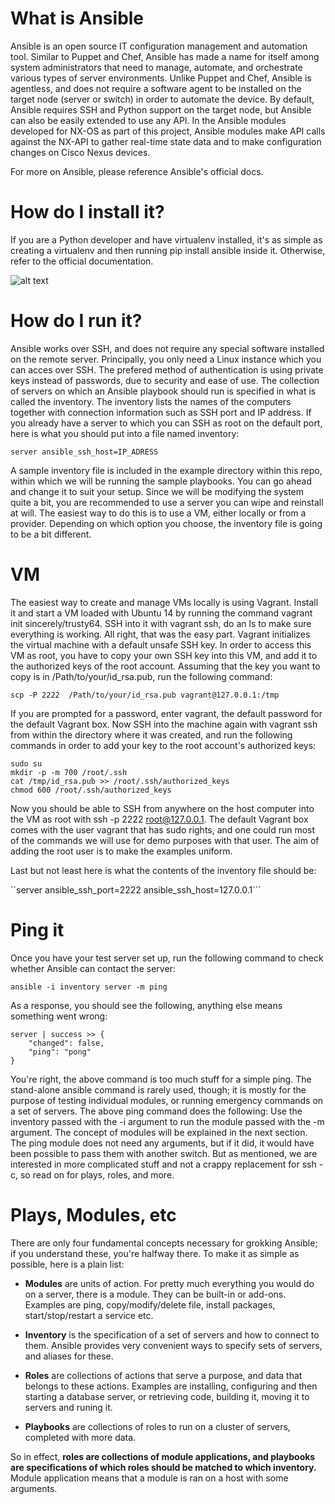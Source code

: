 # What is Ansible

Ansible is an open source IT configuration management and automation tool. Similar to Puppet and Chef, Ansible has made a name for itself among system administrators that need to manage, automate, and orchestrate various types of server environments. Unlike Puppet and Chef, Ansible is agentless, and does not require a software agent to be installed on the target node (server or switch) in order to automate the device. By default, Ansible requires SSH and Python support on the target node, but Ansible can also be easily extended to use any API. In the Ansible modules developed for NX-OS as part of this project, Ansible modules make API calls against the NX-API to gather real-time state data and to make configuration changes on Cisco Nexus devices.

For more on Ansible, please reference Ansible's official docs.

# How do I install it?

If you are a Python developer and have virtualenv installed, it's as simple as creating a virtualenv and then running pip install ansible inside it. Otherwise, refer to the official documentation.

![alt text](https://github.com/anmolnagpal/infrastructure-as-code-training/blob/master/images/img6.png)


# How do I run it?

Ansible works over SSH, and does not require any special software installed on the remote server. Principally, you only need a Linux instance which you can acces over SSH. The prefered method of authentication is using private keys instead of passwords, due to security and ease of use. The collection of servers on which an Ansible playbook should run is specified in what is called the inventory. The inventory lists the names of the computers together with connection information such as SSH port and IP address. If you already have a server to which you can SSH as root on the default port, here is what you should put into a file named inventory:

```server ansible_ssh_host=IP_ADRESS```

A sample inventory file is included in the example directory within this repo, within which we will be running the sample playbooks. You can go ahead and change it to suit your setup. Since we will be modifying the system quite a bit, you are recommended to use a server you can wipe and reinstall at will. The easiest way to do this is to use a VM, either locally or from a provider. Depending on which option you choose, the inventory file is going to be a bit different.

# VM

The easiest way to create and manage VMs locally is using Vagrant. Install it and start a VM loaded with Ubuntu 14 by running the command vagrant init sincerely/trusty64. SSH into it with vagrant ssh, do an ls to make sure everything is working. All right, that was the easy part. Vagrant initializes the virtual machine with a default unsafe SSH key. In order to access this VM as root, you have to copy your own SSH key into this VM, and add it to the authorized keys of the root account. Assuming that the key you want to copy is in /Path/to/your/id_rsa.pub, run the following command:

```scp -P 2222  /Path/to/your/id_rsa.pub vagrant@127.0.0.1:/tmp```

If you are prompted for a password, enter vagrant, the default password for the default Vagrant box. Now SSH into the machine again with vagrant ssh from within the directory where it was created, and run the following commands in order to add your key to the root account's authorized keys:

```
sudo su
mkdir -p -m 700 /root/.ssh
cat /tmp/id_rsa.pub >> /root/.ssh/authorized_keys
chmod 600 /root/.ssh/authorized_keys
```

Now you should be able to SSH from anywhere on the host computer into the VM as root with ssh -p 2222 root@127.0.0.1. The default Vagrant box comes with the user vagrant that has sudo rights, and one could run most of the commands we will use for demo purposes with that user. The aim of adding the root user is to make the examples uniform.

Last but not least here is what the contents of the inventory file should be:

``server ansible_ssh_port=2222 ansible_ssh_host=127.0.0.1```

# Ping it

Once you have your test server set up, run the following command to check whether Ansible can contact the server:

``` ansible -i inventory server -m ping ```

As a response, you should see the following, anything else means something went wrong:

```
server | success >> {
    "changed": false,
    "ping": "pong"
}
```


You're right, the above command is too much stuff for a simple ping. The stand-alone ansible command is rarely used, though; it is mostly for the purpose of testing individual modules, or running emergency commands on a set of servers. The above ping command does the following: Use the inventory passed with the -i argument to run the module passed with the -m argument. The concept of modules will be explained in the next section. The ping module does not need any arguments, but if it did, it would have been possible to pass them with another switch. But as mentioned, we are interested in more complicated stuff and not a crappy replacement for ssh -c, so read on for plays, roles, and more.

# Plays, Modules, etc

There are only four fundamental concepts necessary for grokking Ansible; if you understand these, you're halfway there. To make it as simple as possible, here is a plain list:

* **Modules** are units of action. For pretty much everything you would do on a server, there is a module. They can be built-in or add-ons. Examples are ping, copy/modify/delete file, install packages, start/stop/restart a service etc.

* **Inventory** is the specification of a set of servers and how to connect to them. Ansible provides very convenient ways to specify sets of servers, and aliases for these.

* **Roles** are collections of actions that serve a purpose, and data that belongs to these actions. Examples are installing, configuring and then starting a database server, or retrieving code, building it, moving it to servers and runing it.

* **Playbooks** are collections of roles to run on a cluster of servers, completed with more data.

So in effect, **roles are collections of module applications, and playbooks are specifications of which roles should be matched to which inventory.** Module application means that a module is ran on a host with some arguments.